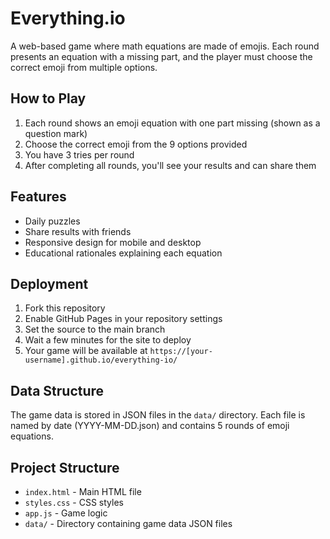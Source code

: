 # Everything.io

A web-based game where math equations are made of emojis. Each round presents an equation with a missing part, and the player must choose the correct emoji from multiple options.

## How to Play

1. Each round shows an emoji equation with one part missing (shown as a question mark)
2. Choose the correct emoji from the 9 options provided
3. You have 3 tries per round
4. After completing all rounds, you'll see your results and can share them

## Features

- Daily puzzles
- Share results with friends
- Responsive design for mobile and desktop
- Educational rationales explaining each equation

## Deployment

1. Fork this repository
2. Enable GitHub Pages in your repository settings
3. Set the source to the main branch
4. Wait a few minutes for the site to deploy
5. Your game will be available at `https://[your-username].github.io/everything-io/`

## Data Structure

The game data is stored in JSON files in the `data/` directory. Each file is named by date (YYYY-MM-DD.json) and contains 5 rounds of emoji equations.

## Project Structure

- `index.html` - Main HTML file
- `styles.css` - CSS styles
- `app.js` - Game logic
- `data/` - Directory containing game data JSON files 